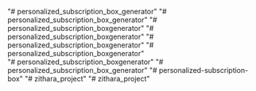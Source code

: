 "# personalized_subscription_box_generator" 
"# personalized_subscription_box_generator" 
"# personalized_subscription_boxgenerator" 
"# personalized_subscription_boxgenerator" 
"# personalized_subscription_boxgenerator" 
"# personalized_subscription_boxgenerator"  
"# personalized_subscription_boxgenerator" 
"# personalized_subscription_box_generator" 
"# personalized-subscription-box" 
"# zithara_project" 
"# zithara_project" 

